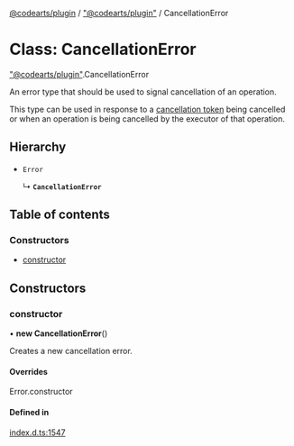 [@codearts/plugin](../README.md) / ["@codearts/plugin"](../modules/_codearts_plugin_.md) / CancellationError

# Class: CancellationError

["@codearts/plugin"](../modules/_codearts_plugin_.md).CancellationError

An error type that should be used to signal cancellation of an operation.

This type can be used in response to a [cancellation token](../interfaces/codearts_plugin_.CancellationToken.md)
being cancelled or when an operation is being cancelled by the
executor of that operation.

## Hierarchy

- `Error`

  ↳ **`CancellationError`**

## Table of contents

### Constructors

- [constructor](codearts_plugin_.CancellationError.md#constructor)

## Constructors

### constructor

• **new CancellationError**()

Creates a new cancellation error.

#### Overrides

Error.constructor

#### Defined in

[index.d.ts:1547](https://github.com/shuyaqian/cloudide-plugin-api/blob/3fbdd11/index.d.ts#L1547)

